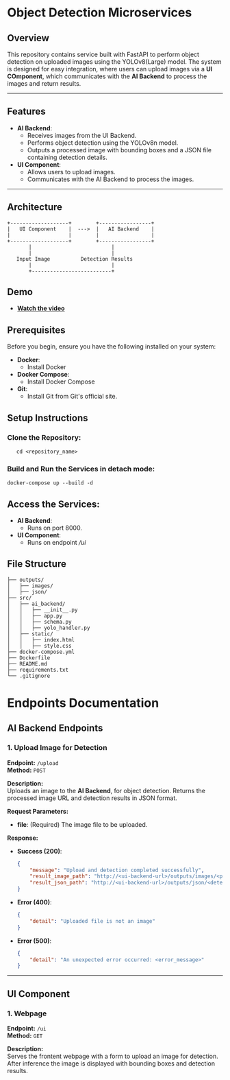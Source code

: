 # Object Detection Microservices

## Overview

This repository contains service built with FastAPI to perform object detection on uploaded images using the YOLOv8(Large) model. The system is designed for easy integration, where users can upload images via a **UI COmponent**, which communicates with the **AI Backend** to process the images and return results.

---

## Features

- **AI Backend**:
  - Receives images from the UI Backend.
  - Performs object detection using the YOLOv8n model.
  - Outputs a processed image with bounding boxes and a JSON file containing detection details.
- **UI Component**:
  - Allows users to upload images.
  - Communicates with the AI Backend to process the images.
---

## Architecture

```plaintext
+-------------------+        +-----------------+
|   UI Component    |  --->  |   AI Backend    |
|                   |        |                 |
+-------------------+        +-----------------+
       |                          |
       |                          |
   Input Image          Detection Results
       |                          |
       +--------------------------+
```

## Demo

- **[Watch the video](\Demo.mp4)**

## Prerequisites
Before you begin, ensure you have the following installed on your system:
- **Docker**:
  - Install Docker
- **Docker Compose**:
  - Install Docker Compose
- **Git**:
  - Install Git from Git's official site.

## Setup Instructions

### Clone the Repository:
```git clone <repository_url>
   cd <repository_name>
```

### Build and Run the Services in detach mode:
```
docker-compose up --build -d
```

##  Access the Services:
- **AI Backend**:
  - Runs on port 8000.
- **UI Component**:
  - Runs on endpoint */ui*


##  File Structure
```
├── outputs/
│   ├── images/        
│   ├── json/          
├── src/
│   ├── ai_backend/    
│   │   ├── __init__.py
│   │   ├── app.py
│   │   ├── schema.py
│   │   ├── yolo_handler.py
│   ├── static/    
│   │   ├── index.html
│   │   ├── style.css
├── docker-compose.yml 
├── Dockerfile         
├── README.md          
├── requirements.txt   
└── .gitignore         
```

# Endpoints Documentation

## **AI Backend Endpoints**

### **1. Upload Image for Detection**
**Endpoint:** `/upload`  
**Method:** `POST`  

**Description:**  
Uploads an image to the **AI Backend**, for object detection. Returns the processed image URL and detection results in JSON format.

**Request Parameters:**  
- **file**: (Required) The image file to be uploaded.  

**Response:**  
- **Success (200)**:  
    ```json
    {
        "message": "Upload and detection completed successfully",
        "result_image_path": "http://<ui-backend-url>/outputs/images/<processed_image>",
        "result_json_path": "http://<ui-backend-url>/outputs/json/<detection_results_json>"
    }
    ```
- **Error (400)**:  
    ```json
    {
        "detail": "Uploaded file is not an image"
    }
    ```
- **Error (500)**:  
    ```json
    {
        "detail": "An unexpected error occurred: <error_message>"
    }
    ```

---

## **UI Component**

### **1. Webpage**
**Endpoint:** `/ui`  
**Method:** `GET`  

**Description:**  
Serves the frontent webpage with a form to upload an image for detection. After inference the image is displayed with bounding boxes and detection results.

